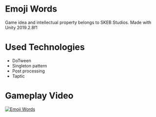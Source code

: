 # Emoji Words
Game idea and intellectual property belongs to SKEB Studios.
Made with Unity 2019.2.8f1

# Used Technologies
* DoTween
* Singleton pattern
* Post processing
* Taptic
  
# Gameplay Video
[![Emoji Words](https://img.youtube.com/vi/qjBqUlxXZXk/0.jpg)](https://www.youtube.com/watch?v=qjBqUlxXZXk)
